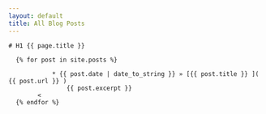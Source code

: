 ```yaml
---
layout: default
title: All Blog Posts
---
```

	# H1 {{ page.title }}

	  {% for post in site.posts %}

				* {{ post.date | date_to_string }} » [{{ post.title }} ]( {{ post.url }} )
					{{ post.excerpt }}
			<
	  {% endfor %}
